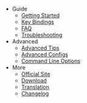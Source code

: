 - Guide
  - [Getting Started](/getting-started)
  - [Key Bindings](/key-bindings)
  - [FAQ](/faq)
  - [Troubleshooting](/troubleshooting)
- Advanced
  - [Advanced Tips](/advanced-tips)
  - [Advanced Configs](/advanced-configs)
  - [Command Line Options](/command-line-options)
- More
  - [Official Site](https://snipaste.com)
  - [Download](/download)
  - [Translation](/translation)
  - [Changelog](/changelog)
